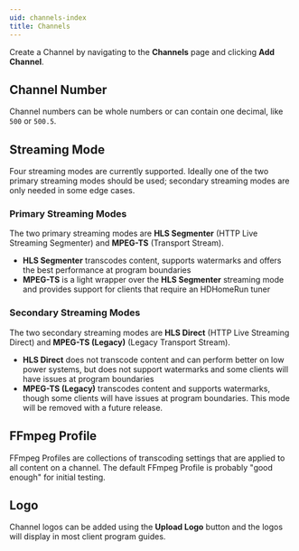 ```yaml
---
uid: channels-index
title: Channels
---
```


Create a Channel by navigating to the **Channels** page and clicking **Add Channel**.

## Channel Number

Channel numbers can be whole numbers or can contain one decimal, like `500` or `500.5`.

## Streaming Mode

Four streaming modes are currently supported. Ideally one of the two primary streaming modes should be used; secondary streaming modes are only needed in some edge cases.

### Primary Streaming Modes

The two primary streaming modes are **HLS Segmenter** (HTTP Live Streaming Segmenter) and **MPEG-TS** (Transport Stream).

* **HLS Segmenter** transcodes content, supports watermarks and offers the best performance at program boundaries
* **MPEG-TS** is a light wrapper over the **HLS Segmenter** streaming mode and provides support for clients that require an HDHomeRun tuner

### Secondary Streaming Modes

The two secondary streaming modes are **HLS Direct** (HTTP Live Streaming Direct) and **MPEG-TS (Legacy)** (Legacy Transport Stream).

* **HLS Direct** does not transcode content and can perform better on low power systems, but does not support watermarks and some clients will have issues at program boundaries
* **MPEG-TS (Legacy)** transcodes content and supports watermarks, though some clients will have issues at program boundaries. This mode will be removed with a future release.

## FFmpeg Profile

FFmpeg Profiles are collections of transcoding settings that are applied to all content on a channel.
The default FFmpeg Profile is probably "good enough" for initial testing.

## Logo

Channel logos can be added using the **Upload Logo** button and the logos will display in most client program guides.
